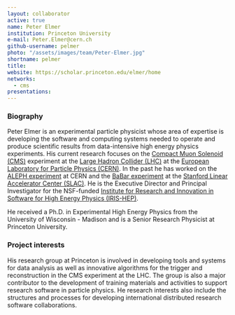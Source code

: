 ```yaml
---
layout: collaborator
active: true
name: Peter Elmer
institution: Princeton University
e-mail: Peter.Elmer@cern.ch
github-username: pelmer
photo: "/assets/images/team/Peter-Elmer.jpg"
shortname: pelmer
title: 
website: https://scholar.princeton.edu/elmer/home
networks:
  - cms
presentations:
---
```


### Biography

Peter Elmer is an experimental particle physicist whose area of
expertise is developing the software and computing systems needed
to operate and produce scientific results from data-intensive high
energy physics experiments. His current research focuses on the
[Compact Muon Solenoid (CMS)](https://cms.cern) experiment at the
[Large Hadron Collider (LHC)](http://home.web.cern.ch/topics/large-hadron-collider) at the
[European Laboratory for Particle Physics (CERN)](http://home.web.cern.ch/). In the past he has worked on the
[ALEPH experiment](http://home.web.cern.ch/about/experiments/aleph)
at CERN and the 
[BaBar experiment](http://www-public.slac.stanford.edu/babar/) at the
[Stanford Linear Accelerator Center (SLAC)](https://www6.slac.stanford.edu/).
He is the Executive Director and Principal Investigator for the NSF-funded 
[Institute for Research and Innovation in Software for High Energy Physics (IRIS-HEP)](http://iris-hep.org/).

He received a Ph.D. in Experimental High Energy Physics from the
University of Wisconsin - Madison and is a Senior Research Physicist
at Princeton University.

### Project interests

His research group at Princeton is involved in developing tools and
systems for data analysis as well as innovative algorithms for the
trigger and reconstruction in the CMS experiment at the LHC. The
group is also a major contributor to the development of training
materials and activities to support research software in particle
physics.  He research interests also include the structures and
processes for developing international distributed research software
collaborations.

